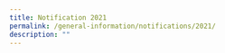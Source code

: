 ```yaml
---
title: Notification 2021
permalink: /general-information/notifications/2021/
description: ""
---
```

